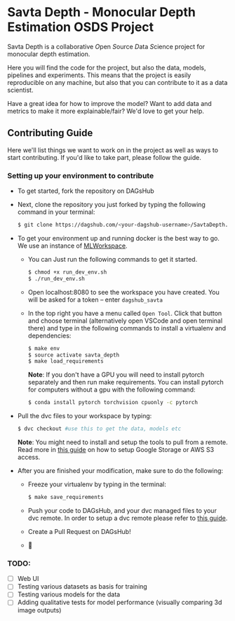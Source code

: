 # Savta Depth - Monocular Depth Estimation OSDS Project
Savta Depth is a collaborative *O*pen *S*ource *D*ata *S*cience project for monocular depth estimation.

Here you will find the code for the project, but also the data, models, pipelines and experiments. This means that the project is easily reproducible on any machine, but also that you can contribute to it as a data scientist.

Have a great idea for how to improve the model? Want to add data and metrics to make it more explainable/fair? We'd love to get your help.

## Contributing Guide
Here we'll list things we want to work on in the project as well as ways to start contributing.
If you'd like to take part, please follow the guide.

### Setting up your environment to contribute
* To get started, fork the repository on DAGsHub
* Next, clone the repository you just forked by typing the following command in your terminal:
  ```bash
  $ git clone https://dagshub.com/<your-dagshub-username>/SavtaDepth.git
  ```
* To get your environment up and running docker is the best way to go. We use an instance of [MLWorkspace](https://github.com/ml-tooling/ml-workspace). 
    * You can Just run the following commands to get it started.

        ```bash
        $ chmod +x run_dev_env.sh
        $ ./run_dev_env.sh
        ```

    * Open localhost:8080 to see the workspace you have created. You will be asked for a token – enter `dagshub_savta`
    * In the top right you have a menu called `Open Tool`. Click that button and choose terminal (alternatively open VSCode and open terminal there) and type in the following commands to install a virtualenv and dependencies:

        ```bash
        $ make env
        $ source activate savta_depth
        $ make load_requirements
        ```

        **Note**: If you don't have a GPU you will need to install pytorch separately and then run make requirements. You can install pytorch for computers without a gpu with the following command:

        ```bash
        $ conda install pytorch torchvision cpuonly -c pytorch
        ```
        
* Pull the dvc files to your workspace by typing:

    ```bash
    $ dvc checkout #use this to get the data, models etc
    ```

    **Note**: You might need to install and setup the tools to pull from a remote. Read more in [this guide](https://dagshub.com/docs/getting-started/set-up-remote-storage-for-data-and-models/) on how to setup Google Storage or AWS S3 access.
* After you are finished your modification, make sure to do the following:
    * Freeze your virtualenv by typing in the terminal:

        ```bash
        $ make save_requirements
        ```

    * Push your code to DAGsHub, and your dvc managed files to your dvc remote. In order to setup a dvc remote please refer to [this guide](https://dagshub.com/docs/getting-started/set-up-remote-storage-for-data-and-models/).
    * Create a Pull Request on DAGsHub!
    * 🐶

### TODO:
- [ ] Web UI
- [ ] Testing various datasets as basis for training
- [ ] Testing various models for the data
- [ ] Adding qualitative tests for model performance (visually comparing 3d image outputs)
